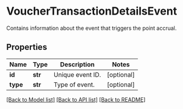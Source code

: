 # VoucherTransactionDetailsEvent

Contains information about the event that triggers the point accrual.

## Properties
Name | Type | Description | Notes
------------ | ------------- | ------------- | -------------
**id** | **str** | Unique event ID. | [optional] 
**type** | **str** | Type of event. | [optional] 

[[Back to Model list]](../README.md#documentation-for-models) [[Back to API list]](../README.md#documentation-for-api-endpoints) [[Back to README]](../README.md)


